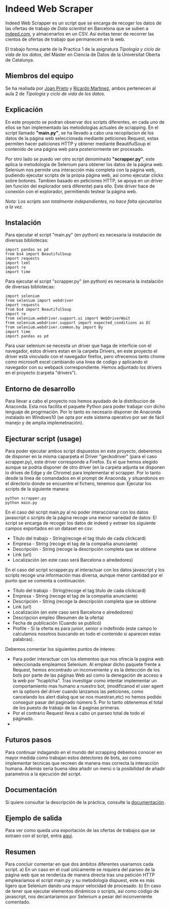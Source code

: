 # Indeed Web Scraper
Indeed Web Scrapper es un script que se encarga de recoger los datos de las ofertas de trabajo de _Data scientist_ en Barcelona que se suben a [indeed.com](https://es.indeed.com), y almacenarlos en un CSV. Así evitas tener de recorrer las cientos de ofertas de trabajo que permanecen en la web.

El trabajo forma parte de la Practica 1 de la asignatura _Tipología y ciclo de vida de los datos_, del Máster en Ciencia de Datos de la Universitat Oberta de Catalunya.

## Miembros del equipo

Se ha realiada por [Joan Prieto](https://github.com/joanPri) y [Ricardo Martinez](https://github.com/joanPri), ambos pertenecen al aula 2 de _Tipología y ciclo de vida de los datos_.


## Explicación
En este proyecto se podran observar dos scripts diferentes, en cada uno de ellos se han implementado las metodologias actuales de scrapping. En el script llamado **"main.py"**, se ha llevado a cabo una recopilacion de los datos de la página web seleccionada mediante peticiones Request, estas permiten hacer paticiones HTTP y obtener mediante BeautifulSoup el contenido de una página web para posteriormente ser procesado.

Por otro lado se puedo ver otro script denominado **"scrapper.py"**, este aplica la metodologia de Selenium para obtener los datos de la página web. Selenium nos permite una interacción más completa con la página web, pudiendo ejecutar scripts de la própia página web, así como ejecutar clicks sobre botones. Tambien basado en peticiones HTTP, se apoya en un driver (en función del explorador será diferente) para ello. Este driver hace de conexión con el explorador, permitiendo testear la página web.

*Nota: Los scripts son totalmente independientes, no hace falta ejecutarlos a la vez.*

## Instalación

Para ejecutar el script "main.py" (en python) es necesaria la instalación de diversas bibliotecas:

```
import pandas as pd
from bs4 import BeautifulSoup
import requests
import lxml
import re
import time

```

Para ejecutar el script "scrapper.py" (en python) es necesaria la instalación de diversas bibliotecas:

```
import selenium
from selenium import webdriver
import requests
from bs4 import BeautifulSoup
import re
from selenium.webdriver.support.ui import WebDriverWait
from selenium.webdriver.support import expected_conditions as EC
from selenium.webdriver.common.by import By
import time
import pandas as pd
```

Para usar selenium se necesita un driver que haga de interficie con el navegador, estos drivers estan en la carpeta Drivers, en este proyecto el driver està vinculado con el navegador firefox, pero ofrecemos tanto chome como microsoft excel cambiando una linea de codigo y aplicando el navegador con su webpack correspondiente.
Hemos adjuntado los drivers en el proyecto (carpeta "drivers").

## Entorno de desarrollo
Para llevar a cabo el proyecto nos hemos ayudado de la distribucion de Anaconda. Esta nos facilita el paquete Python para poder trabajar con dicho lenguaje de progrmación.
Por lo tanto es necesario disponer de Anaconda instalado en Windows10 (se opta por este sistema operativo por ser de fácil manejo y de amplia implemetnación).

## Ejecturar script (usage)
Para poder ejecutar ambos script dispuestos en este proyecto, deberemos de disponer en la misma caparpeta el Driver "geckodriver" (para el caso scrapper.py), este driver corresponde a Firefox. Es el que hemos elegido aunque se podria disponer de otro driver (en la carpeta adjunta se disponen lo drives de Edge y de Chrome) para implementar el scrapper. 
Por lo tanto desde la linea de comandados en el prompt de Anaconda, y situandonos en el directorio donde se encuentre el fichero, tenemos que:
Ejecutar los scripts de la siguiente manera:
```
python scrapper.py
python main.py
```
En el caso del script main.py al no poder interaccionar con los datos javascript o scripts de la página recoge una menor variedad de datos:
El script se encarga de recoger los datos de indeed y extraer los siguiente campos exportados en un dataset en csv:
- Título del trabajo - String(recoge el tag titulo de cada clickcard)
- Empresa - String (recoge el tag de la compañia anunciante)
- Descripción - String (recoge la descripción completa que se obtiene 
- Link (url)
- Localización (en este caso será Barcelona o alrededores)


En el caso del script scrapper.py al interactuar con los datos javascript y los scripts recoge una información mas diversa, aunque menor cantidad por el punto que se comenta a continuación:
- Título del trabajo - String(recoge el tag titulo de cada clickcard)
- Empresa - String (recoge el tag de la compañia anunciante)
- Descripción - String (recoge la descripción completa que se obtiene 
- Link (url)
- Localización (en este caso será Barcelona o alrededores)
- Descripcion empleo (Resumen de la oferta)
- Fecha de publicación (Cuando se publicó)
- Profile - Si la oferta es para junior, senior o indefinido (este campo lo calculamos nosotros buscando en todo el contenido si aparecen estas palabras).

Debemos comentar los siguientes puntos de interes:
- Para poder interactuar con los elementos que nos ofrecia la pagina web seleccionada empleamos Selenium.
Al emplear dicho paquete frente a Request, hemos encontrado un inconveniente y es la detección de los bots por parte de las páginas Web así como la denegación de acceso a la web por "hcaptcha". Tras investigar como intentar implementar un comportamiento mas humano a nuestro bot, (modificanod el user agent en la options del driver cuando lanzamos las peticiones, como cancelando los alert dialog que se nos muestran,etc) no hemos podido conseguir pasar del paginado número 5.
Por lo tanto obtenemos el total de los puesto de trabajo de las 4 paginas primeras.
- Por el contrario Request lleva a cabo un parseo total de todo el páginado.
- 
## Futuros pasos
Para continuar indagando en el mundo del scrapping debemos conocer en mayor medida como trabajan estos detectores de bots, asi como implementar tecnicas que recreen de manera mas correcta la interacción humana. Además seria buena idea añadir un menú o la posibilidad de añadir parametros a la ejecución del script. 

## Documentación
Si quiere consultar la descripción de la práctica, consulte la [documentación](https://github.com/joanPri/indeed-web-scrapper/tree/main/doc).

## Ejemplo de salida
Para ver como queda una exportación de las ofertas de trabajos que se extraen con el script, entra [aquí](https://github.com/joanPri/indeed-web-scrapper/blob/main/indeedScrap_selenium.csv).

## Resumen
Para concluir comentar en que dos ámbitos diferentes usariamos cada script.
a) En un caso en el cual únicamente se requiera del parseo de la página web que se renderiza de manera directa tras una petición HTTP empleariamos el script main.py y su metodología dispuest, este es más ligero que Selenium dando una mayor velocidad de procesado.
b) En caso de tener que ejecutar elementos dinámicos o scripts, así como código de javascript, nos decantariamos por Selenium a pesar del inconveniente comentado.

